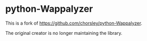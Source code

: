 python-Wappalyzer
=================

This is a fork of https://github.com/chorsley/python-Wappalyzer.

The original creator is no longer maintaining the library.
